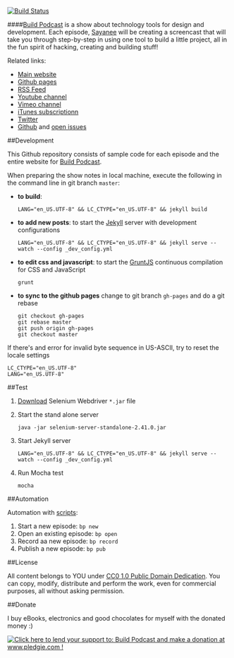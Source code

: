 [![Build Status](https://travis-ci.org/sayanee/build-podcast.png)](https://travis-ci.org/sayanee/build-podcast)


####[Build Podcast](http://build-podcast.com) is a show about technology tools for design and development. Each episode, [Sayanee](http://sayan.ee) will be creating a screencast that will take you through step-by-step in using one tool to build a little project, all in the fun spirit of hacking, creating and building stuff!

Related links:

- [Main website](http://build-podcast.com)
- [Github pages](http://sayanee.github.io/build-podcast)
- [RSS Feed](http://feeds.feedburner.com/BuildPodcastVideos)
- [Youtube channel](http://www.youtube.com/playlist?list=PL9wSRifxQqRrLalGxTs-8FmfftbueLk5u)
- [Vimeo channel](https://vimeo.com/channels/441355)
- [iTunes subscriptionn](https://itunes.apple.com/us/podcast/build-podcast-screencast/id538677863)
- [Twitter](http://twitter.com/buildpodcast)
- [Github](https://github.com/sayanee/build-podcast) and [open issues](https://github.com/sayanee/build-podcast/issues?page=1&state=open)

##Development

This Github repository consists of sample code for each episode and the entire website for [Build Podcast](http://build-podcast.com).

When preparing the show notes in local machine, execute the following in the command line in git branch `master`:

   - **to build**:

     ```
     LANG="en_US.UTF-8" && LC_CTYPE="en_US.UTF-8" && jekyll build
     ```

   - **to add new posts**:  to start the [Jekyll](http://jekyllrb.com/) server with development configurations

     ```
     LANG="en_US.UTF-8" && LC_CTYPE="en_US.UTF-8" && jekyll serve --watch --config _dev_config.yml
     ```
   - **to edit css and javascript**: to start the [GruntJS](http://gruntjs.com/) continuous compilation for CSS and JavaScript

     ```
     grunt
     ```
   - **to sync to the github pages** change to git branch `gh-pages` and do a git rebase

     ```
     git checkout gh-pages
     git rebase master
     git push origin gh-pages
     git checkout master
     ```

If there's and error for invalid byte sequence in US-ASCII, try to reset the locale settings

```
LC_CTYPE="en_US.UTF-8"
LANG="en_US.UTF-8"
```

##Test

1. [Download](http://docs.seleniumhq.org/download/) Selenium Webdriver `*.jar` file
1. Start the stand alone server

	```
	java -jar selenium-server-standalone-2.41.0.jar
	```
1. Start Jekyll server

	```
	LANG="en_US.UTF-8" && LC_CTYPE="en_US.UTF-8" && jekyll serve --watch --config _dev_config.yml
	```	
1. Run Mocha test

	```
	mocha
	```

##Automation

Automation with [scripts](/scripts):

1. Start a new episode: `bp new`
1. Open an existing episode: `bp open`
1. Record aa new episode: `bp record`
1. Publish a new episode: `bp pub`


##License

All content belongs to YOU under [CC0 1.0 Public Domain Dedication](http://creativecommons.org/publicdomain/zero/1.0/). You can copy, modify, distribute and perform the work, even for commercial purposes, all without asking permission.


##Donate

I buy eBooks, electronics and good chocolates for myself with the donated money :)

<a href='http://www.pledgie.com/campaigns/19089'><img alt='Click here to lend your support to: Build Podcast and make a donation at www.pledgie.com !' src='http://www.pledgie.com/campaigns/19089.png?skin_name=chrome' border='0' /></a>
